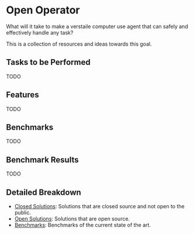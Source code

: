 # Open Operator

What will it take to make a verstaile computer use agent that can safely and effectively handle any task?

This is a collection of resources and ideas towards this goal.

## Tasks to be Performed

TODO

## Features

TODO

## Benchmarks

TODO

## Benchmark Results

TODO

## Detailed Breakdown

* [Closed Solutions](closed/): Solutions that are closed source and not open to the public.
* [Open Solutions](open/): Solutions that are open source.
* [Benchmarks](benchmarks/): Benchmarks of the current state of the art.
